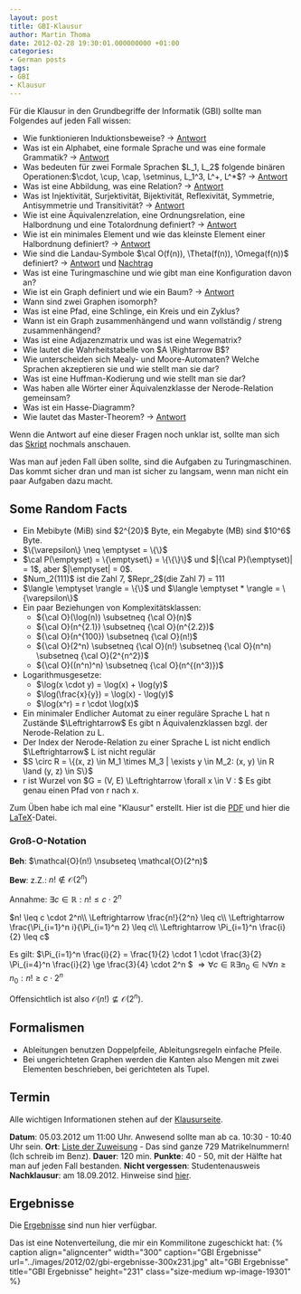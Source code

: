 ```yaml
---
layout: post
title: GBI-Klausur
author: Martin Thoma
date: 2012-02-28 19:30:01.000000000 +01:00
categories:
- German posts
tags:
- GBI
- Klausur
---
```

F&uuml;r die Klausur in den Grundbegriffe der Informatik (GBI) sollte man Folgendes auf jeden Fall wissen:
<ul>
  <li>Wie funktionieren Induktionsbeweise? &rarr; <a href="http://martin-thoma.com/wie-fuhre-ich-einen-induktionsbeweis/" title="Wie f&uuml;hre ich einen Induktionsbeweis?">Antwort</a></li>
  <li>Was ist ein Alphabet, eine formale Sprache und was eine formale Grammatik? &rarr; <a href="http://martin-thoma.com/definitionen-aus-gbi/#Formale_Sprachen" title="Definitionen aus GBI">Antwort</a></li>
  <li>Was bedeuten f&uuml;r zwei Formale Sprachen $L_1, L_2$ folgende bin&auml;ren Operationen:$\cdot, \cup, \cap, \setminus, L_1^3, L^+, L^*$? &rarr; <a href="http://martin-thoma.com/definitionen-aus-gbi/#Formale_Sprachen" title="Definitionen aus GBI">Antwort</a></li>
  <li>Was ist eine Abbildung, was eine Relation? &rarr; <a href="http://martin-thoma.com/definitionen-aus-gbi/#Abbildungen_und_Relationen" title="Definitionen aus GBI">Antwort</a></li>
  <li>Was ist Injektivit&auml;t, Surjektivit&auml;t, Bijektivit&auml;t, Reflexivit&auml;t, Symmetrie, Antisymmetrie und Transitivit&auml;t? &rarr; <a href="http://martin-thoma.com/definitionen-aus-gbi/#Abbildungen_und_Relationen" title="Definitionen aus GBI">Antwort</a></li>
  <li>Wie ist eine &Auml;quivalenzrelation, eine Ordnungsrelation, eine Halbordnung und eine Totalordnung definiert? &rarr; <a href="http://martin-thoma.com/definitionen-aus-gbi/#Abbildungen_und_Relationen" title="Definitionen aus GBI">Antwort</a></li>
  <li>Wie ist ein minimales Element und wie das kleinste Element einer Halbordnung definiert? &rarr; <a href="http://martin-thoma.com/definitionen-aus-gbi/#Abbildungen_und_Relationen" title="Definitionen aus GBI">Antwort</a></li>
  <li>Wie sind die Landau-Symbole $\cal O(f(n)), \Theta(f(n)), \Omega(f(n))$ definiert? &rarr; <a href="http://martin-thoma.com/definitionen-aus-gbi/#Komplexittstheorie" title="Definitionen aus GBI">Antwort</a> und <a href="http://martin-thoma.com/die-landau-symbole/">Nachtrag</a></li>
  <li>Was ist eine Turingmaschine und wie gibt man eine Konfiguration davon an?</li>
  <li>Wie ist ein Graph definiert und wie ein Baum? &rarr; <a href="http://martin-thoma.com/definitionen-aus-gbi/#Graphen" title="Definitionen aus GBI">Antwort</a></li>
  <li>Wann sind zwei Graphen isomorph?</li>
  <li>Was ist eine Pfad, eine Schlinge, ein Kreis und ein Zyklus?</li>
  <li>Wann ist ein Graph zusammenh&auml;ngend und wann vollst&auml;ndig / streng zusammenh&auml;ngend?</li>
  <li>Was ist eine Adjazenzmatrix und was ist eine Wegematrix?</li>
  <li>Wie lautet die Wahrheitstabelle von $A \Rightarrow B$?</li>
  <li>Wie unterscheiden sich Mealy- und Moore-Automaten? Welche Sprachen akzeptieren sie und wie stellt man sie dar?</li>
  <li>Was ist eine Huffman-Kodierung und wie stellt man sie dar?</li>
  <li>Was haben alle W&ouml;rter einer &Auml;quivalenzklasse der Nerode-Relation gemeinsam?</li>
  <li>Was ist ein Hasse-Diagramm?</li>
  <li>Wie lautet das Master-Theorem? &rarr; <a href="http://de.wikipedia.org/wiki/Master-Theorem#Allgemeine_Form">Antwort</a></li>
</ul>

Wenn die Antwort auf eine dieser Fragen noch unklar ist, sollte man sich das <a href="http://gbi.ira.uka.de/vorlesungen/skript.pdf">Skript</a> nochmals anschauen.

Was man auf jeden Fall &uuml;ben sollte, sind die Aufgaben zu Turingmaschinen. Das kommt sicher dran und man ist sicher zu langsam, wenn man nicht ein paar Aufgaben dazu macht.

<h2>Some Random Facts</h2>
<ul>
  <li>Ein Mebibyte (MiB) sind $2^{20}$ Byte, ein Megabyte (MB) sind $10^6$ Byte.</li>
  <li>$\{\varepsilon\} \neq \emptyset = \{\}$</li>
  <li>$\cal P(\emptyset) = \{\emptyset\} = \{\{\}\}$ und $|{\cal P}(\emptyset)| = 1$, aber $|\emptyset| = 0$.</li>
  <li>$Num_2(111)$ ist die Zahl 7, $Repr_2$(die Zahl 7) = 111</li>
  <li>$\langle \emptyset \rangle = \{\}$ und $\langle \emptyset * \rangle = \{\varepsilon\}$</li>
  <li>Ein paar Beziehungen von Komplexit&auml;tsklassen:
   <ul>
    <li>${\cal O}(\log(n)) \subsetneq {\cal O}(n)$</li>
    <li>${\cal O}(n^{2.1}) \subsetneq {\cal O}(n^{2.2})$</li>
    <li>${\cal O}(n^{100}) \subsetneq {\cal O}(n!)$</li>
    <li>${\cal O}(2^n) \subsetneq {\cal O}(n!) \subsetneq {\cal O}(n^n) \subsetneq {\cal O}(2^{n^2})$</li>
    <li>${\cal O}((n^n)^n) \subsetneq {\cal O}(n^{(n^3)})$</li>
    </ul>
  </li>
  <li>Logarithmusgesetze:
    <ul>
      <li>$\log(x \cdot y) = \log(x) + \log(y)$</li>
      <li>$\log(\frac{x}{y}) = \log(x) - \log(y)$</li>
      <li>$\log(x^r) = r \cdot \log(x)$</li>
    </ul>
  </li>
  <li>Ein minimaler Endlicher Automat zu einer regul&auml;re Sprache L hat n Zust&auml;nde $\Leftrightarrow$ Es gibt n &Auml;quivalenzklassen bzgl. der Nerode-Relation zu L.</li>
  <li>Der Index der Nerode-Relation zu einer Sprache L ist nicht endlich $\Leftrightarrow$ L ist nicht regul&auml;r</li>
  <li>$S \circ R = \{(x, z) \in M_1 \times M_3 | \exists y \in M_2: (x, y) \in R \land (y, z) \in S\}$</li>
  <li>r ist Wurzel von $G = (V, E) \Leftrightarrow \forall x \in V : $ Es gibt genau einen Pfad von r nach x.</li> 
</ul>

Zum &Uuml;ben habe ich mal eine "Klausur" erstellt. Hier ist die <a href='http://martin-thoma.com/wp-content/uploads/2012/02/gbi-klausurvorbereitung.pdf'>PDF</a> und hier die <a href='http://martin-thoma.com/wp-content/uploads/2012/02/gbi-klausurvorbereitung.zip'>LaTeX</a>-Datei.

<h3>Gro&szlig;-O-Notation</h3>
<strong>Beh</strong>: $\mathcal{O}(n!) \nsubseteq \mathcal{O}(2^n)$

<strong>Bew</strong>: z.Z.: $n! \notin \mathcal{O}(2^n)$

Annahme: $\exists c \in \mathbb{R}: n! \leq c \cdot 2^n$

$n! \leq c \cdot 2^n\\
\Leftrightarrow \frac{n!}{2^n} \leq c\\
\Leftrightarrow \frac{\Pi_{i=1}^n i}{\Pi_{i=1}^n 2} \leq c\\
\Leftrightarrow \Pi_{i=1}^n \frac{i}{2} \leq c$

Es gilt: $\Pi_{i=1}^n \frac{i}{2} = \frac{1}{2} \cdot 1 \cdot \frac{3}{2} \Pi_{i=4}^n \frac{i}{2} \ge \frac{3}{4} \cdot 2^n $
$\Rightarrow \forall c \in \mathbb{R} \exists n_0 \in \mathbb{N} \forall n \geq n_0: n! \geq c \cdot 2^n$

Offensichtlich ist also $\mathcal{O}(n!) \nsubseteq \mathcal{O}(2^n)$.

<h2>Formalismen</h2>
<ul>
  <li>Ableitungen benutzen Doppelpfeile, Ableitungsregeln einfache Pfeile.</li>
  <li>Bei ungerichteten Graphen werden die Kanten also Mengen mit zwei Elementen beschrieben, bei gerichteten als Tupel.</li>
</ul>

<h2>Termin</h2>
Alle wichtigen Informationen stehen auf der <a href="http://gbi.ira.uka.de/pruefungen/klausuren.html">Klausurseite</a>.

<strong>Datum</strong>: 05.03.2012 um 11:00 Uhr. Anwesend sollte man ab ca. 10:30 - 10:40 Uhr sein.
<strong>Ort</strong>: <a href="http://gbi.ira.uka.de/pruefungen/hoersaal_einteilung_gbi_2012.pdf">Liste der Zuweisung</a> - Das sind ganze 729 Matrikelnummern! (Ich schreib im Benz).
<strong>Dauer</strong>: 120 min.
<strong>Punkte</strong>: 40 - 50, mit der H&auml;lfte hat man auf jeden Fall bestanden.
<strong>Nicht vergessen</strong>: Studentenausweis
<strong>Nachklausur</strong>: am 18.09.2012. Hinweise sind <a href="http://www.informatik.kit.edu/klausuren.php?kid=388.35">hier</a>.

<h2>Ergebnisse</h2>
Die <a href="http://gbi.ira.uka.de/pruefungen/aushang.pdf">Ergebnisse</a> sind nun hier verf&uuml;gbar.

Das ist eine Notenverteilung, die mir ein Kommilitone zugeschickt hat:
{% caption align="aligncenter" width="300" caption="GBI Ergebnisse" url="../images/2012/02/gbi-ergebnisse-300x231.jpg" alt="GBI Ergebnisse" title="GBI Ergebnisse" height="231" class="size-medium wp-image-19301" %}
